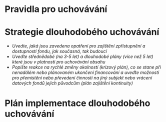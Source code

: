 
# Pravidla pro uchovávání

# Strategie dlouhodobého uchovávání 

- *Uvedte, jaká jsou zavedena opatření pro zajištění zpřístupnění a dostupnosti fondu, jak současná, tak budoucí*
- *Uveďte střednědobé (na 3-5 let) a dlouhodobé plány (více než 5 let) které jsou v platnosti pro uchovávání obsahu*
- *Popište reakce na rychlé změny okolností (krizový plán), co se stane při nenadálém nebo plánovaném ukončení financování a uveďte možností pro přemístění nebo převedení činnosti na jiný subjekt nebo vrácení datových fondů jejich původcům (plán zajištění kontinuity)* 

# Plán implementace dlouhodobého uchovávání
